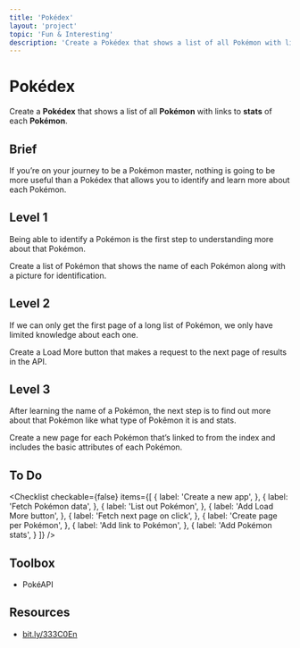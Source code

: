 ```yaml
---
title: 'Pokédex'
layout: 'project'
topic: 'Fun & Interesting'
description: 'Create a Pokédex that shows a list of all Pokémon with links to stats of each Pokémon.'
---
```




<ProjectHeader>

# Pokédex

Create a <strong className="color-blue">Pokédex</strong> that shows a list of all <strong className="color-purple">Pokémon</strong> with links to <strong className="color-purple">stats</strong> of each <strong className="color-purple">Pokémon</strong>.

</ProjectHeader>

<ProjectContent>

## Brief

If you’re on your journey to be a Pokémon master, nothing is going to be more useful than a Pokédex that allows you to identify and learn more about each Pokémon.

## Level 1

Being able to identify a Pokémon is the first step to understanding more about that Pokémon.

Create a list of Pokémon that shows the name of each Pokémon along with a picture for identification.

<LoginRequired>

## Level 2

If we can only get the first page of a long list of Pokémon, we only have limited knowledge about each one.

Create a Load More button that makes a request to the next page of results in the API.

## Level 3

After learning the name of a Pokémon, the next step is to find out more about that Pokémon like what type of Pokêmon it is and stats.

Create a new page for each Pokémon that’s linked to from the index and includes the basic attributes of each Pokémon.

</LoginRequired>

</ProjectContent>

<ProjectSidebar>

## To Do

<Checklist checkable={false} items={[
  {
    label: 'Create a new app',
  },
  {
    label: 'Fetch Pokémon data',
  },
  {
    label: 'List out Pokémon',
  },
  {
    label: 'Add Load More button',
  },
  {
    label: 'Fetch next page on click',
  },
  {
    label: 'Create page per Pokémon',
  },
  {
    label: 'Add link to Pokémon',
  },
  {
    label: 'Add Pokémon stats',
  }
]} />

## Toolbox
- PokéAPI

## Resources
- [bit.ly/333C0En](https://bit.ly/333C0En)

</ProjectSidebar>